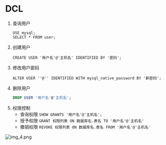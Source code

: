# DCL

1. 查询用户  
    ```
   USE mysql;
   SELECT * FROM user;
   ```
2. 创建用户
    ```
   CREATE USER '用户名'@'主机名' IDENTIFIED BY '密码';
   ```
3. 修改用户密码
    ```
   ALTER USER ''@'' IDENTIFIED WITH mysql_native_password BY '新密码';
   ```
4. 删除用户
    ```sql
    DROP USER '用户名'@'主机名';
    ```
5. 权限控制
    * 查询权限
        `SHOW GRANTS '用户名'@'主机名';`
    * 授予权限
        `GRANT 权限列表 ON 数据库名.表名 TO '用户名'@'主机名'`
    * 撤销权限
        `REVOKE 权限列表 ON 数据库名.表名 FROM '用户名'@'主机名'`

![img_4.png](img_4.png)